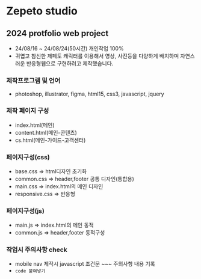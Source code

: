 # Zepeto studio
## 2024 protfolio web project
* 24/08/16 ~ 24/08/24(50시간)  개인작업 100%
* 귀엽고 참신한 제페토 캐릭터를 이용해서 영상, 사진등을 다양하게 배치하며 자연스러운 반응형웹으로 구현하려고 제작했습니다.
### 제작프로그램 및 언어
* photoshop, illustrator, figma, html15, css3, javascript, jquery
### 제작 페이지 구성
* index.html(메인)
* content.html(메인-콘텐츠)
* cs.html(메인-가이드-고객센터)
### 페이지구성(css) 
* base.css  => html디자인 초기화
* common.css => header,footer 공통 디자인(통합용)
* main.css => index.html의 메인 디자인
* responsive.css => 반응형
### 페이지구성(js)
* main.js => index.html의 메인 동적
* common.js => header,footer 동적구성
### 작업시 주의사항 check
* mobile nav 제작시 javascript 조건문 ~~~ 주의사항 내용 기록
* `code 붙여넣기`